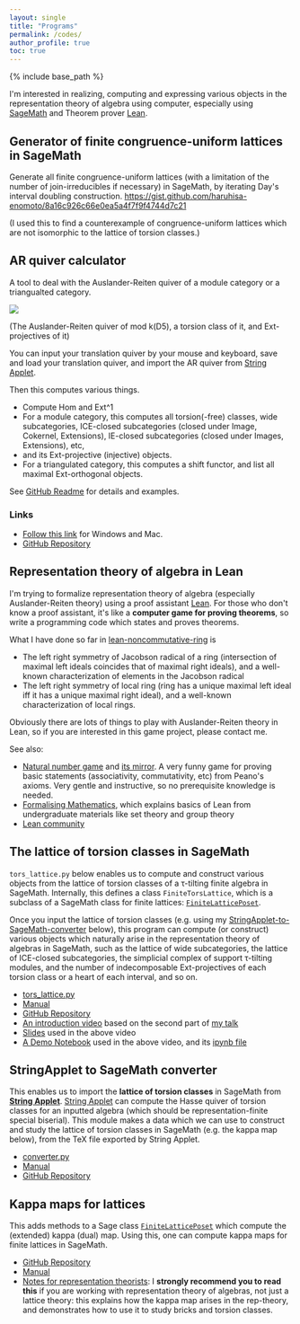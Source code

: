 ```yaml
---
layout: single
title: "Programs"
permalink: /codes/
author_profile: true
toc: true
---
```


{% include base_path %}

I'm interested in realizing, computing and expressing various objects in the representation theory of algebra using computer, especially using [SageMath](https://www.sagemath.org/) and Theorem prover [Lean](https://leanprover.github.io/).

## Generator of finite congruence-uniform lattices in SageMath
Generate all finite congruence-uniform lattices (with a limitation of the number of join-irreducibles if necessary) in SageMath, by iterating Day's interval doubling construction.
<https://gist.github.com/haruhisa-enomoto/8a16c926c66e0ea5a4f7f9f4744d7c21>

(I used this to find a counterexample of congruence-uniform lattices which are not isomorphic to the lattice of torsion classes.)

## AR quiver calculator

A tool to deal with the Auslander-Reiten quiver of a module category or a triangualted category.

![](https://cdn.discordapp.com/attachments/524877289213788171/1007891731703943168/unknown.png)

(The Auslander-Reiten quiver of mod k(D5), a torsion class of it, and Ext-projectives of it)

You can input your translation quiver by your mouse and keyboard, save and load your translation quiver, and import the AR quiver from [String Applet](https://www.math.uni-bielefeld.de/~jgeuenich/string-applet/).

Then this computes various things.

- Compute Hom and Ext^1
- For a module category, this computes all torsion(-free) classes, wide subcategories, ICE-closed subcategories (closed under Image, Cokernel, Extensions), IE-closed subcategories (closed under Images, Extensions), etc,
- and its Ext-projective (injective) objects.
- For a triangulated category, this computes a shift functor, and list all maximal Ext-orthogonal objects.

See [GitHub Readme](https://github.com/haruhisa-enomoto/ARquiver#readme) for details and examples.

### Links
- [Follow this link](https://github.com/haruhisa-enomoto/ARquiver#readme) for Windows and Mac.
- [GitHub Repository](https://github.com/haruhisa-enomoto/ARquiver)

## Representation theory of algebra in Lean
I'm trying to formalize representation theory of algebra (especially Auslander-Reiten theory) using a proof assistant [Lean](https://leanprover.github.io/). For those who don't know a proof assistant, it's like a **computer game for proving theorems**, so write a programming code which states and proves theorems.

What I have done so far in [lean-noncommutative-ring](https://github.com/haruhisa-enomoto/lean-noncommutative-ring) is

- The left right symmetry of Jacobson radical of a ring (intersection of maximal left ideals coincides that of maximal right ideals), and a well-known characterization of elements in the Jacobson radical
- The left right symmetry of local ring (ring has a unique maximal left ideal iff it has a unique maximal right ideal), and a well-known characterization of local rings.

Obviously there are lots of things to play with Auslander-Reiten theory in Lean, so if you are interested in this game project, please contact me.

See also:
- [Natural number game](https://www.ma.imperial.ac.uk/~buzzard/xena/natural_number_game/) and [its mirror](https://cbirkbeck.github.io/natural_number_game/). A very funny game for proving basic statements (associativity, commutativity, etc) from Peano's axioms. Very gentle and instructive, so no prerequisite knowledge is needed.
- [Formalising Mathematics](https://github.com/ImperialCollegeLondon/formalising-mathematics), which explains basics of Lean from undergraduate materials like set theory and group theory
- [Lean community](https://leanprover-community.github.io/)

## The lattice of torsion classes in SageMath
`tors_lattice.py` below enables us to compute and construct various objects from the lattice of torsion classes of a &tau;-tilting finite algebra in SageMath. Internally, this defines a class `FiniteTorsLattice`, which is a subclass of a SageMath class for finite lattices: [`FiniteLatticePoset`](https://doc.sagemath.org/html/en/reference/combinat/sage/combinat/posets/lattices.html#sage.combinat.posets.lattices.FiniteLatticePoset).

Once you input the lattice of torsion classes (e.g. using my [StringApplet-to-SageMath-converter](https://github.com/haruhisa-enomoto/StringApplet-to-SageMath-converter) below), this program can compute (or construct) various objects which naturally arise in the representation theory of algebras in SageMath, such as the lattice of wide subcategories, the lattice of ICE-closed subcategories, the simplicial complex of support &tau;-tilting modules, and the number of indecomposable Ext-projectives of each torsion class or a heart of each interval, and so on.

- [tors_lattice.py](/files/tors_lattice.py)
- [Manual](https://nbviewer.jupyter.org/github/haruhisa-enomoto/tors-lattice/blob/main/Manual.ipynb)
- [GitHub Repository](https://github.com/haruhisa-enomoto/tors-lattice)
- [An introduction video](https://www.youtube.com/watch?v=2-y1a-_zEEA) based on the second part of [my talk](/talks/2021-07-26/)
- [Slides](/files/OCAMI0726.pdf) used in the above video
- [A Demo Notebook](https://nbviewer.jupyter.org/urls/haruhisa-enomoto.github.io/files/OCAMI_Demo.ipynb) used in the above video, and its [ipynb file](/files/OCAMI_Demo.ipynb)

## StringApplet to SageMath converter
This enables us to import the **lattice of torsion classes** in SageMath from **[String Applet](https://www.math.uni-bielefeld.de/~jgeuenich/string-applet/)**. [String Applet](https://www.math.uni-bielefeld.de/~jgeuenich/string-applet/) can compute the Hasse quiver of torsion classes for an inputted algebra (which should be representation-finite special biserial).
This module makes a data which we can use to construct and study the lattice of torsion classes in SageMath (e.g. the kappa map below), from the TeX file exported by String Applet.

- [converter.py](/files/converter.py)
- [Manual](https://nbviewer.jupyter.org/github/haruhisa-enomoto/StringApplet-to-SageMath-converter/blob/main/Manual.ipynb)
- [GitHub Repository](https://github.com/haruhisa-enomoto/StringApplet-to-SageMath-converter)


## Kappa maps for lattices
This adds methods to
a Sage class [`FiniteLatticePoset`](https://doc.sagemath.org/html/en/reference/combinat/sage/combinat/posets/lattices.html#sage.combinat.posets.lattices.FiniteLatticePoset)
which compute the (extended) kappa (dual) map.
Using this, one can compute kappa maps for finite lattices in SageMath.

- [GitHub Repository](https://github.com/haruhisa-enomoto/kappa-map-for-lattices)
- [Manual](https://nbviewer.jupyter.org/github/haruhisa-enomoto/kappa-map-for-lattices/blob/main/Manual.ipynb)
- [Notes for representation theorists](https://nbviewer.jupyter.org/github/haruhisa-enomoto/kappa-map-for-lattices/blob/main/for-rep-theorists.ipynb):
I **strongly recommend you to read this** if you are working with representation theory of algebras, not just a lattice theory: this explains how the kappa map arises in the rep-theory, and demonstrates how to use it to study bricks and torsion classes.
